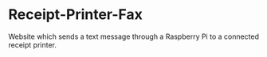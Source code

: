 # Receipt-Printer-Fax
Website which sends a text message through a Raspberry Pi to a connected receipt printer.
